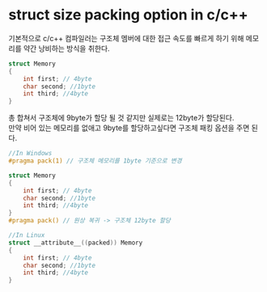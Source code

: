 # struct size packing option in c/c++
기본적으로 c/c++ 컴파일러는 구조체 멤버에 대한 접근 속도를 빠르게 하기 위해 메모리를 약간 낭비하는 방식을 취한다.
```c
struct Memory
{
    int first; // 4byte
    char second; //1byte
    int third; //4byte
}
```
총 합쳐서 구조체에 9byte가 할당 될 것 같지만 실제로는 12byte가 할당된다.   
만약 비어 있는 메모리를 없애고 9byte를 할당하고싶다면 구조체 패킹 옵션을 주면 된다.   
```c
//In Windows
#pragma pack(1) // 구조체 메모리를 1byte 기준으로 변경

struct Memory
{
    int first; // 4byte
    char second; //1byte
    int third; //4byte
}
#pragma pack() // 원상 복귀 -> 구조체 12byte 할당
```
```c
//In Linux
struct __attribute__((packed)) Memory
{
    int first; // 4byte
    char second; //1byte
    int third; //4byte
}
```